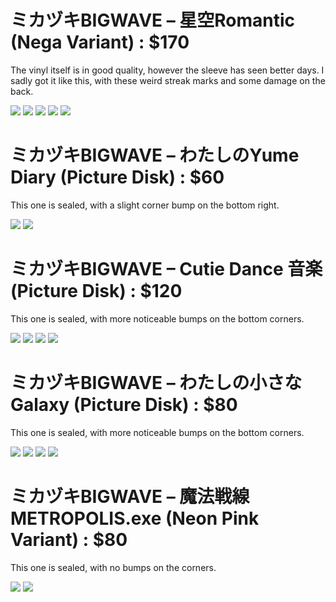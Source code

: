 # ミカヅキBIGWAVE – 星空Romantic (Nega Variant) : $170
The vinyl itself is in good quality, however the sleeve has seen better days. I sadly got it like this, with these weird streak marks and some damage on the back.

![](https://i.ibb.co/1v0MQ09/20220110-121357.jpg)
![](https://i.ibb.co/Bt5gh73/20220110-121433.jpg)
![](https://i.ibb.co/WD30RNj/20220110-121514.jpg)
![](https://i.ibb.co/j4dX1FT/20220110-121529.jpg)
![](https://i.ibb.co/F7PYv0r/20220110-121547.jpg)

# ミカヅキBIGWAVE – わたしのYume Diary (Picture Disk) : $60
This one is sealed, with a slight corner bump on the bottom right.

![](https://i.ibb.co/VgWH05z/20220110-121329.jpg)
![](https://i.ibb.co/0CZQjvc/20220110-121339.jpg)

# ミカヅキBIGWAVE – Cutie Dance 音楽 (Picture Disk) : $120
This one is sealed, with more noticeable bumps on the bottom corners.

![](https://i.ibb.co/KqDXJsH/20220110-121215.jpg)
![](https://i.ibb.co/MpXrnTq/20220110-121227.jpg)
![](https://i.ibb.co/SvKwKzh/20220110-121247.jpg)
![](https://i.ibb.co/PzzQvFw/20220110-121301.jpg)

# ミカヅキBIGWAVE – わたしの小さなGalaxy (Picture Disk) : $80
This one is sealed, with more noticeable bumps on the bottom corners.

![](https://i.ibb.co/3T2BBzc/20220110-121150.jpg)
![](https://i.ibb.co/JQJgm7r/20220110-121156.jpg)
![](https://i.ibb.co/JQPj5fT/20220110-124226.jpg)
![](https://i.ibb.co/dcwqS5C/20220110-124225.jpg)

# ミカヅキBIGWAVE – 魔法戦線 METROPOLIS​.​exe (Neon Pink Variant) : $80
This one is sealed, with no bumps on the corners.

![](https://i.ibb.co/K2NH32z/20220110-121116.jpg)
![](https://i.ibb.co/kMBp669/20220110-121105.jpg)
